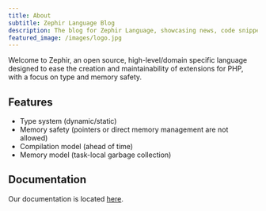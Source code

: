 ```yaml
---
title: About
subtitle: Zephir Language Blog
description: The blog for Zephir Language, showcasing news, code snippets, new functionality and more.
featured_image: /images/logo.jpg
---
```


Welcome to Zephir, an open source, high-level/domain specific language designed to ease the creation and maintainability of extensions for PHP, with a focus on type and memory safety.

## Features

* Type system (dynamic/static)
* Memory safety (pointers or direct memory management are not allowed)
* Compilation model (ahead of time)
* Memory model (task-local garbage collection)

## Documentation

Our documentation is located [here](https://docs.zephir-lang.com). 
